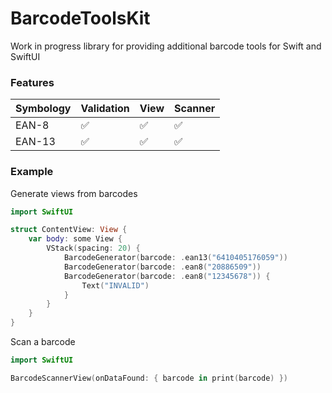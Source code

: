 # BarcodeToolsKit

Work in progress library for providing additional barcode tools for Swift and SwiftUI

### Features

| Symbology | Validation | View | Scanner |
|-----------|------------|------|---------|
| EAN-8     | ✅          | ✅    | ✅       |
| EAN-13    | ✅          | ✅    | ✅       |

### Example

Generate views from barcodes

```swift
import SwiftUI

struct ContentView: View {
    var body: some View {
        VStack(spacing: 20) {
            BarcodeGenerator(barcode: .ean13("6410405176059"))
            BarcodeGenerator(barcode: .ean8("20886509"))
            BarcodeGenerator(barcode: .ean8("12345678")) {
                Text("INVALID")
            }
        }
    }
}
```

Scan a barcode

```swift
import SwiftUI

BarcodeScannerView(onDataFound: { barcode in print(barcode) })
```
